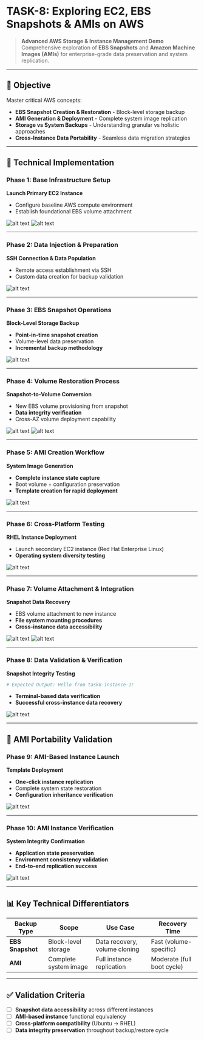 # TASK-8: Exploring EC2, EBS Snapshots & AMIs on AWS

> **Advanced AWS Storage & Instance Management Demo**  
> Comprehensive exploration of **EBS Snapshots** and **Amazon Machine Images (AMIs)** for enterprise-grade data preservation and system replication.

---

## 🎯 **Objective**

Master critical AWS concepts:
- **EBS Snapshot Creation & Restoration** - Block-level storage backup
- **AMI Generation & Deployment** - Complete system image replication  
- **Storage vs System Backups** - Understanding granular vs holistic approaches
- **Cross-Instance Data Portability** - Seamless data migration strategies

---

## 🔧 **Technical Implementation**

### **Phase 1: Base Infrastructure Setup**
**Launch Primary EC2 Instance**
- Configure baseline AWS compute environment
- Establish foundational EBS volume attachment

![alt text](image.png)
![alt text](image-1.png)

---

### **Phase 2: Data Injection & Preparation**
**SSH Connection & Data Population**
- Remote access establishment via SSH
- Custom data creation for backup validation

![alt text](image-2.png)

---

### **Phase 3: EBS Snapshot Operations**
**Block-Level Storage Backup**
- **Point-in-time snapshot creation**
- Volume-level data preservation
- **Incremental backup methodology**

![alt text](image-3.png)

---

### **Phase 4: Volume Restoration Process**
**Snapshot-to-Volume Conversion**
- New EBS volume provisioning from snapshot
- **Data integrity verification**
- Cross-AZ volume deployment capability

![alt text](image-4.png)
![alt text](image-5.png)

---

### **Phase 5: AMI Creation Workflow**
**System Image Generation**
- **Complete instance state capture**
- Boot volume + configuration preservation
- **Template creation for rapid deployment**

![alt text](image-6.png)

---

### **Phase 6: Cross-Platform Testing**
**RHEL Instance Deployment**
- Launch secondary EC2 instance (Red Hat Enterprise Linux)
- **Operating system diversity testing**

![alt text](image-7.png)

---

### **Phase 7: Volume Attachment & Integration**
**Snapshot Data Recovery**
- EBS volume attachment to new instance
- **File system mounting procedures**
- **Cross-instance data accessibility**

![alt text](image-8.png)
![alt text](image-9.png)

---

### **Phase 8: Data Validation & Verification**
**Snapshot Integrity Testing**
```bash
# Expected Output: Hello from task8-instance-1!
```
- **Terminal-based data verification**
- **Successful cross-instance data recovery**

![alt text](image-10.png)

---

## 🚀 **AMI Portability Validation**

### **Phase 9: AMI-Based Instance Launch**
**Template Deployment**
- **One-click instance replication**
- Complete system state restoration
- **Configuration inheritance verification**

![alt text](image-11.png)

---

### **Phase 10: AMI Instance Verification**
**System Integrity Confirmation**
- **Application state preservation**
- **Environment consistency validation**
- **End-to-end replication success**

![alt text](image-12.png)

---

## 📊 **Key Technical Differentiators**

| **Backup Type** | **Scope** | **Use Case** | **Recovery Time** |
|-----------------|-----------|--------------|-------------------|
| **EBS Snapshot** | Block-level storage | Data recovery, volume cloning | Fast (volume-specific) |
| **AMI** | Complete system image | Full instance replication | Moderate (full boot cycle) |

---

## ✅ **Validation Criteria**
- [ ] **Snapshot data accessibility** across different instances
- [ ] **AMI-based instance** functional equivalency  
- [ ] **Cross-platform compatibility** (Ubuntu → RHEL)
- [ ] **Data integrity preservation** throughout backup/restore cycle